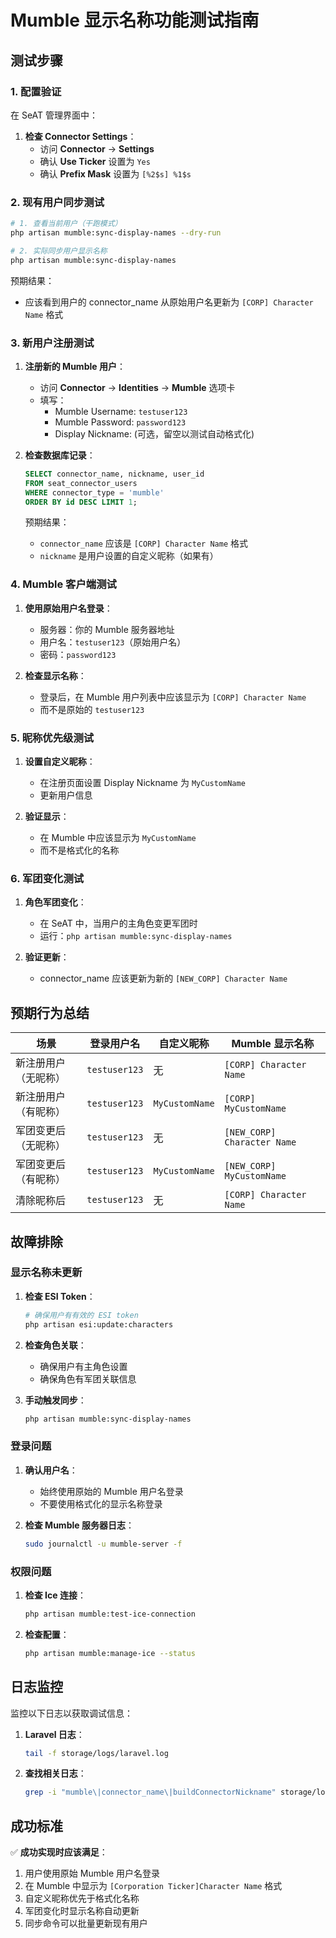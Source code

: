 # Mumble 显示名称功能测试指南

## 测试步骤

### 1. 配置验证

在 SeAT 管理界面中：

1. **检查 Connector Settings**：
   - 访问 **Connector** → **Settings**
   - 确认 **Use Ticker** 设置为 `Yes`
   - 确认 **Prefix Mask** 设置为 `[%2$s] %1$s`

### 2. 现有用户同步测试

```bash
# 1. 查看当前用户（干跑模式）
php artisan mumble:sync-display-names --dry-run

# 2. 实际同步用户显示名称
php artisan mumble:sync-display-names
```

预期结果：
- 应该看到用户的 connector_name 从原始用户名更新为 `[CORP] Character Name` 格式

### 3. 新用户注册测试

1. **注册新的 Mumble 用户**：
   - 访问 **Connector** → **Identities** → **Mumble** 选项卡
   - 填写：
     - Mumble Username: `testuser123`
     - Mumble Password: `password123`
     - Display Nickname: (可选，留空以测试自动格式化)

2. **检查数据库记录**：
   ```sql
   SELECT connector_name, nickname, user_id 
   FROM seat_connector_users 
   WHERE connector_type = 'mumble'
   ORDER BY id DESC LIMIT 1;
   ```

   预期结果：
   - `connector_name` 应该是 `[CORP] Character Name` 格式
   - `nickname` 是用户设置的自定义昵称（如果有）

### 4. Mumble 客户端测试

1. **使用原始用户名登录**：
   - 服务器：你的 Mumble 服务器地址
   - 用户名：`testuser123`（原始用户名）
   - 密码：`password123`

2. **检查显示名称**：
   - 登录后，在 Mumble 用户列表中应该显示为 `[CORP] Character Name`
   - 而不是原始的 `testuser123`

### 5. 昵称优先级测试

1. **设置自定义昵称**：
   - 在注册页面设置 Display Nickname 为 `MyCustomName`
   - 更新用户信息

2. **验证显示**：
   - 在 Mumble 中应该显示为 `MyCustomName`
   - 而不是格式化的名称

### 6. 军团变化测试

1. **角色军团变化**：
   - 在 SeAT 中，当用户的主角色变更军团时
   - 运行：`php artisan mumble:sync-display-names`

2. **验证更新**：
   - connector_name 应该更新为新的 `[NEW_CORP] Character Name`

## 预期行为总结

| 场景 | 登录用户名 | 自定义昵称 | Mumble 显示名称 |
|------|------------|--------------|------------------|
| 新注册用户（无昵称） | `testuser123` | 无 | `[CORP] Character Name` |
| 新注册用户（有昵称） | `testuser123` | `MyCustomName` | `[CORP] MyCustomName` |
| 军团变更后（无昵称） | `testuser123` | 无 | `[NEW_CORP] Character Name` |
| 军团变更后（有昵称） | `testuser123` | `MyCustomName` | `[NEW_CORP] MyCustomName` |
| 清除昵称后 | `testuser123` | 无 | `[CORP] Character Name` |

## 故障排除

### 显示名称未更新

1. **检查 ESI Token**：
   ```bash
   # 确保用户有有效的 ESI token
   php artisan esi:update:characters
   ```

2. **检查角色关联**：
   - 确保用户有主角色设置
   - 确保角色有军团关联信息

3. **手动触发同步**：
   ```bash
   php artisan mumble:sync-display-names
   ```

### 登录问题

1. **确认用户名**：
   - 始终使用原始的 Mumble 用户名登录
   - 不要使用格式化的显示名称登录

2. **检查 Mumble 服务器日志**：
   ```bash
   sudo journalctl -u mumble-server -f
   ```

### 权限问题

1. **检查 Ice 连接**：
   ```bash
   php artisan mumble:test-ice-connection
   ```

2. **检查配置**：
   ```bash
   php artisan mumble:manage-ice --status
   ```

## 日志监控

监控以下日志以获取调试信息：

1. **Laravel 日志**：
   ```bash
   tail -f storage/logs/laravel.log
   ```

2. **查找相关日志**：
   ```bash
   grep -i "mumble\|connector_name\|buildConnectorNickname" storage/logs/laravel.log
   ```

## 成功标准

✅ **成功实现时应该满足**：

1. 用户使用原始 Mumble 用户名登录
2. 在 Mumble 中显示为 `[Corporation Ticker]Character Name` 格式
3. 自定义昵称优先于格式化名称
4. 军团变化时显示名称自动更新
5. 同步命令可以批量更新现有用户